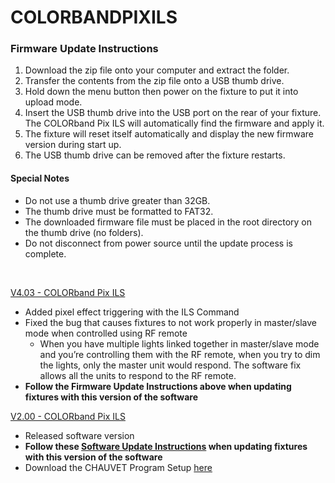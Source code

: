 # COLORBANDPIXILS

### Firmware Update Instructions
1. Download the zip file onto your computer and extract the folder.
2. Transfer the contents from the zip file onto a USB thumb drive.
3. Hold down the menu button then power on the fixture to put it into upload mode.
4. Insert the USB thumb drive into the USB port on the rear of your fixture. The COLORband Pix ILS will automatically find the firmware and apply it.
5. The fixture will reset itself automatically and display the new firmware version during start up.
6. The USB thumb drive can be removed after the fixture restarts.

#### Special Notes
* Do not use a thumb drive greater than 32GB.
* The thumb drive must be formatted to FAT32.
* The downloaded firmware file must be placed in the root directory on the thumb drive (no folders).
* Do not disconnect from power source until the update process is complete.

&nbsp;  

[V4.03 - COLORband Pix ILS](https://github.com/Chauvet-DJ/COLORBANDPIXILS/blob/f0cacbd7e5bfd130c47e3d52acd18c905b0bf49e/firmware/V4.03_04-02-24.zip)
- Added pixel effect triggering with the ILS Command
- Fixed the bug that causes fixtures to not work properly in master/slave mode when controlled using RF remote
  * When you have multiple lights linked together in master/slave mode and you’re controlling them with the RF remote, when you try to dim the lights, only the master unit would respond. The software fix allows all the units to respond to the RF remote.
- **Follow the Firmware Update Instructions above when updating fixtures with this version of the software**


[V2.00 - COLORband Pix ILS](https://github.com/Chauvet-DJ/COLORBANDPIXILS/blob/main/firmware/V2.00_02-08-23.zip)
- Released software version
- **Follow these [Software Update Instructions](https://github.com/Chauvet-DJ/COLORBANDPIXILS/blob/f0cacbd7e5bfd130c47e3d52acd18c905b0bf49e/Installation%20Instructions/Software%20update%20instructions%20for%20V2.00.docx) when updating fixtures with this version of the software**
- Download the CHAUVET Program Setup [here](https://github.com/Chauvet-DJ/COLORBANDPIXILS/blob/f0cacbd7e5bfd130c47e3d52acd18c905b0bf49e/Installation%20Instructions/CHAUVET%20Program%20Setup.zip)
